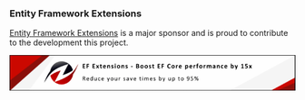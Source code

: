 ### Entity Framework Extensions

[Entity Framework Extensions](https://entityframework-extensions.net/?utm_source=simoncropp&utm_medium=Verify.ZeroLog) is a major sponsor and is proud to contribute to the development this project.

[![Entity Framework Extensions](https://raw.githubusercontent.com/VerifyTests/Verify.ZeroLog/refs/heads/main/docs/zzz.png)](https://entityframework-extensions.net/?utm_source=simoncropp&utm_medium=Verify.ZeroLog)
